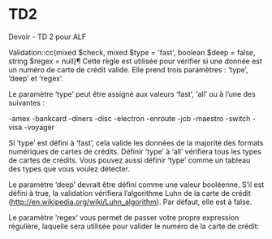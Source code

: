 # TD2
Devoir - TD 2 pour ALF


Validation::cc(mixed $check, mixed $type = 'fast', boolean $deep = false, string $regex = null)¶
Cette règle est utilisée pour vérifier si une donnée est un numéro de carte de crédit valide. Elle prend trois paramètres : ‘type’, ‘deep’ et ‘regex’.

Le paramètre ‘type’ peut être assigné aux valeurs ‘fast’, ‘all’ ou à l’une des suivantes :

-amex
-bankcard
-diners
-disc
-electron
-enroute
-jcb
-maestro
-switch
-visa
-voyager

  Si ‘type’ est défini à ‘fast’, cela valide les données de la majorité des formats numériques de cartes de crédits. Définir ‘type’ à ‘all’ vérifiera tous les types de cartes de crédits. Vous pouvez aussi définir ‘type’ comme un tableau des types que vous voulez détecter.

  Le paramètre ‘deep’ devrait être défini comme une valeur booléenne. S’il est défini à true, la validation vérifiera l’algorithme Luhn de la carte de crédit (http://en.wikipedia.org/wiki/Luhn_algorithm). Par défaut, elle est à false.

  Le paramètre ‘regex’ vous permet de passer votre propre expression régulière, laquelle sera utilisée pour valider le numéro de la carte de crédit:

